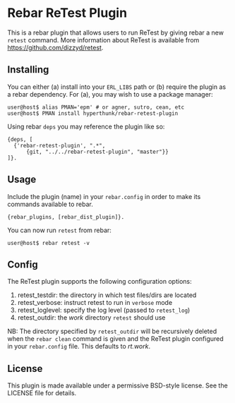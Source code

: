 # Rebar ReTest Plugin

This is a rebar plugin that allows users to run ReTest by giving rebar
a new `retest` command. More information about ReTest is available from
https://github.com/dizzyd/retest.

## Installing

You can either (a) install into your `ERL_LIBS` path or (b) require the
plugin as a rebar dependency. For (a), you may wish to use a package 
manager:

    user@host$ alias PMAN='epm' # or agner, sutro, cean, etc
    user@host$ PMAN install hyperthunk/rebar-retest-plugin

Using rebar `deps` you may reference the plugin like so:

    {deps, [
      {'rebar-retest-plugin', ".*",
          {git, "../../rebar-retest-plugin", "master"}}
    ]}.

## Usage

Include the plugin (name) in your `rebar.config` in order to make its 
commands available to rebar. 

    {rebar_plugins, [rebar_dist_plugin]}.

You can now run `retest` from rebar:

    user@host$ rebar retest -v

## Config

The ReTest plugin supports the following configuration options:

1. retest_testdir:  the directory in which test files/dirs are located
2. retest_verbose:  instruct retest to run in `verbose` mode
3. retest_loglevel: specify the log level (passed to `retest_log`)
4. retest_outdir:   the *work* directory `retest` should use

NB: The directory specified by `retest_outdir` will be recursively 
deleted when the `rebar clean` command is given and the ReTest plugin
configured in your `rebar.config` file. This defaults to *rt.work*.

## License

This plugin is made available under a permissive BSD-style license. 
See the LICENSE file for details.

